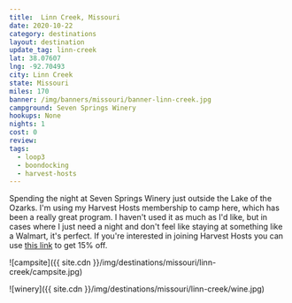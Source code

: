 ```yaml
---
title:  Linn Creek, Missouri
date: 2020-10-22
category: destinations
layout: destination
update_tag: linn-creek
lat: 38.07607
lng: -92.70493
city: Linn Creek
state: Missouri
miles: 170
banner: /img/banners/missouri/banner-linn-creek.jpg
campground: Seven Springs Winery
hookups: None
nights: 1
cost: 0
review: 
tags:
  - loop3
  - boondocking
  - harvest-hosts
---
```


Spending the night at Seven Springs Winery just outside the Lake of the Ozarks. I'm using my Harvest Hosts membership to camp here, which has been a really great program. I haven't used it as much as I'd like, but in cases where I just need a night and don't feel like staying at something like a Walmart, it's perfect. If you're interested in joining Harvest Hosts you can use [this link](http://harvesthosts.refr.cc/blake1) to get 15% off. 

![campsite]({{ site.cdn }}/img/destinations/missouri/linn-creek/campsite.jpg)

![winery]({{ site.cdn }}/img/destinations/missouri/linn-creek/wine.jpg)

